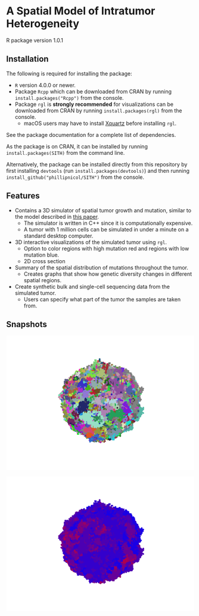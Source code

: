 A Spatial Model of Intratumor Heterogeneity
================
R package version 1.0.1

Installation
------------

The following is required for installing the package:

-   `R` version 4.0.0 or newer.
-   Package `Rcpp` which can be downloaded from CRAN by running `install.packages("Rcpp")` from the console.
-   Package `rgl` is **strongly recommended** for visualizations can be downloaded from CRAN by running `install.packages(rgl)` from the console.
    -   macOS users may have to install [Xquartz](https://www.xquartz.org) before installing `rgl`.

See the package documentation for a complete list of dependencies.

As the package is on CRAN, it can be installed by running `install.packages(SITH)` from the command line.

Alternatively, the package can be installed directly from this repository by first installing `devtools` (run `install.packages(devtools)`) and then running `install_github("phillipnicol/SITH")` from the console.

Features
--------

-   Contains a 3D simulator of spatial tumor growth and mutation, similar to the model described in [this paper](https://www.nature.com/articles/nature14971).
    -   The simulator is written in C++ since it is computationally expensive.
    -   A tumor with 1 million cells can be simulated in under a minute on a standard desktop computer.
-   3D interactive visualizations of the simulated tumor using `rgl`.
    -   Option to color regions with high mutation red and regions with low mutation blue.
    -   2D cross section
-   Summary of the spatial distribution of mutations throughout the tumor.
    -   Creates graphs that show how genetic diversity changes in different spatial regions.
-   Create synthetic bulk and single-cell sequencing data from the simulated tumor.
    -   Users can specify what part of the tumor the samples are taken from.

Snapshots
---------

![](README_files/figure-markdown_github/unnamed-chunk-3-1.png)

![](README_files/figure-markdown_github/unnamed-chunk-4-1.png)
